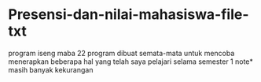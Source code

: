 # Presensi-dan-nilai-mahasiswa-file-txt
program iseng maba 22
program dibuat semata-mata untuk mencoba menerapkan beberapa hal yang telah saya pelajari selama semester 1
note* masih banyak kekurangan
